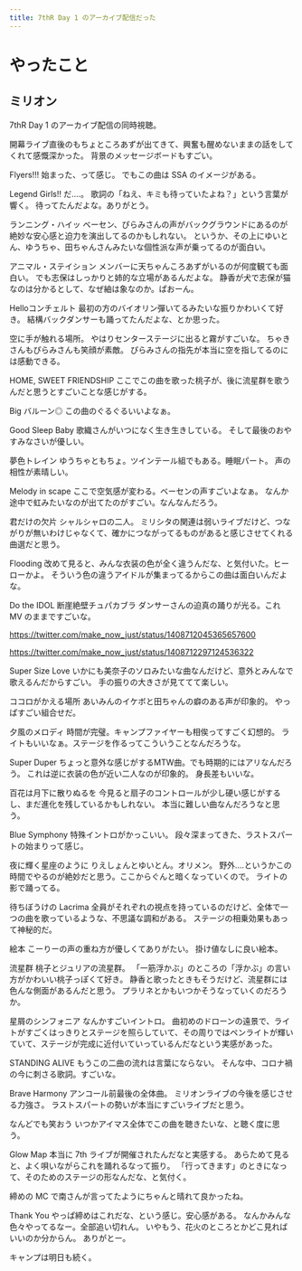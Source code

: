 ```yaml
---
title: 7thR Day 1 のアーカイブ配信だった
---
```


# やったこと

## ミリオン

7thR Day 1 のアーカイブ配信の同時視聴。

開幕ライブ直後のもちょところあずが出てきて、興奮も醒めないままの話をしてくれて感慨深かった。
背景のメッセージボードもすごい。

Flyers!!!
始まった、って感じ。
でもこの曲は SSA のイメージがある。

Legend Girls!! だ‥‥。
歌詞の「ねえ、キミも待っていたよね？」という言葉が響く。
待ってたんだよな。ありがとう。

ランニング・ハイッ
ベーセン、ぴらみさんの声がバックグラウンドにあるのが絶妙な安心感と迫力を演出してるのかもしれない。
というか、その上にゆいとん、ゆうちゃ、田ちゃんさんみたいな個性派な声が乗ってるのが面白い。

アニマル・ステイション
メンバーに天ちゃんころあずがいるのが何度観ても面白い。
でも志保はしっかりと姉的な立場があるんだよな。
静香が犬で志保が猫なのは分かるとして、なぜ紬は象なのか。ぱおーん。

Helloコンチェルト
最初の方のバイオリン彈いてるみたいな振りかわいくて好き。
結構バックダンサーも踊ってたんだよな、とか思った。

空に手が触れる場所。
やはりセンターステージに出ると霧がすごいな。
ちゃきさんもぴらみさんも笑顔が素敵。
ぴらみさんの指先が本当に空を指してるのには感動できる。

HOME, SWEET FRIENDSHIP
ここでこの曲を歌った桃子が、後に流星群を歌うんだと思うとすごいことな感じがする。

Big バルーン◎
この曲のぐるぐるいいよなぁ。

Good Sleep Baby
歌織さんがいつになく生き生きしている。
そして最後のおやすみなさいが優しい。

夢色トレイン
ゆうちゃともちょ。ツインテール組でもある。睡眠パート。
声の相性が素晴しい。

Melody in scape
ここで空気感が変わる。ベーセンの声すごいよなぁ。
なんか途中で虹みたいなのが出てたのがすごい。なんなんだろう。

君だけの欠片
シャルシャロの二人。
ミリシタの関連は弱いライブだけど、つながりが無いわけじゃなくて、確かにつながってるものがあると感じさせてくれる曲選だと思う。

Flooding
改めて見ると、みんな衣装の色が全く違うんだな、と気付いた。ヒーローかよ。
そういう色の違うアイドルが集まってるからこの曲は面白いんだよな。

Do the IDOL 断崖絶壁チュパカブラ
ダンサーさんの迫真の踊りが光る。これ MV のままですごいな。

<https://twitter.com/make_now_just/status/1408712045365657600>

<https://twitter.com/make_now_just/status/1408712297124536322>

Super Size Love
いかにも美奈子のソロみたいな曲なんだけど、意外とみんなで歌えるんだからすごい。
手の振りの大きさが見ててて楽しい。

ココロがかえる場所
あいみんのイケボと田ちゃんの癖のある声が印象的。
やっぱすごい組合せだ。

夕風のメロディ
時間が完璧。キャンプファイヤーも相俟ってすごく幻想的。
ライトもいいなぁ。ステージを作るってこういうことなんだろうな。

Super Duper
ちょっと意外な感じがするMTW曲。でも時期的にはアリなんだろう。
これは逆に衣装の色が近い二人なのが印象的。
身長差もいいな。

百花は月下に散りぬるを
今見ると扇子のコントロールが少し硬い感じがするし、まだ進化を残しているかもしれない。
本当に難しい曲なんだろうなと思う。

Blue Symphony
特殊イントロがかっこいい。
段々深まってきた、ラストスパートの始まりって感じ。

夜に輝く星座のように
りえしょんとゆいとん。オリメン。
野外‥‥というかこの時間でやるのが絶妙だと思う。ここからぐんと暗くなっていくので。
ライトの影で踊ってる。

待ちぼうけの Lacrima
全員がそれぞれの視点を持っているのだけど、全体で一つの曲を歌っているような、不思議な調和がある。
ステージの相乗効果もあって神秘的だ。

絵本
こーりーの声の重ね方が優しくてありがたい。
掛け値なしに良い絵本。

流星群
桃子とジュリアの流星群。
「一筋浮かぶ」のところの「浮かぶ」の言い方がかわいい桃子っぽくて好き。
静香と歌ったときもそうだけど、流星群には色んな側面があるんだと思う。
プラリネとかもいつかそうなっていくのだろうか。

星屑のシンフォニア
なんかすごいイントロ。
曲初めのドローンの遠景で、ライトがすごくはっきりとステージを照らしていて、その周りではペンライトが輝いていて、ステージが完成に近付いていっているんだなという実感があった。

STANDING ALIVE
もうこの二曲の流れは言葉にならない。
そんな中、コロナ禍の今に刺さる歌詞。すごいな。

Brave Harmony
アンコール前最後の全体曲。
ミリオンライブの今後を感じさせる力強さ。
ラストスパートの勢いが本当にすごいライブだと思う。

なんどでも笑おう
いつかアイマス全体でこの曲を聴きたいな、と聴く度に思う。

Glow Map
本当に 7th ライブが開催されたんだなと実感する。
あらためて見ると、よく唄いながらこれを踊れるなって振り。
「行ってきます」のときになって、そのためのステージの形なんだな、と気付く。

締めの MC で南さんが言ってたようにちゃんと晴れて良かったね。

Thank You
やっぱ締めはこれだな、という感じ。安心感がある。
なんかみんな色々やってるなー。全部追い切れん。
いやもう、花火のところとかどこ見ればいいのか分からん。
ありがとー。

キャンプは明日も続く。
